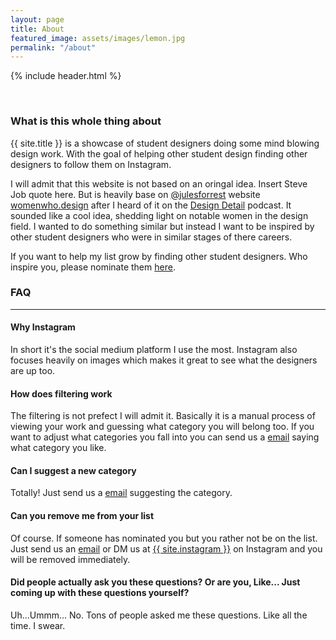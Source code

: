 ```yaml
---
layout: page
title: About
featured_image: assets/images/lemon.jpg
permalink: "/about"
---
```

{% include header.html %}

<br>

### What is this whole thing about
{{ site.title }} is a showcase of student designers doing some mind blowing design work. With the goal of helping other student design finding other designers to follow them on Instagram.

I will admit that this website is not based on an oringal idea. Insert Steve Job quote here. But is heavily base on [@julesforrest](https://twitter.com/julesforrest) website [womenwho.design](https://womenwho.design/) after I heard of it on the [Design Detail](https://spec.fm/podcasts/design-details) podcast. It sounded like a cool idea, shedding light on notable women in the design field. I wanted to do something similar but instead I want to be inspired by other student designers who were in similar stages of there careers.

If you want to help my list grow by finding other student designers. Who inspire you, please nominate them [here]({{site.baseurl}}/nominate.html).

### FAQ
---

#### Why Instagram

In short it's the social medium platform I use the most. Instagram also focuses heavily on images which makes it great to see what the designers are up too.

#### How does filtering work

The filtering is not prefect I will admit it. Basically it is a manual process of viewing your work and guessing what category you will belong too. If you want to adjust what categories you fall into you can send us a [email]({{site.baseurl}}/contact.html) saying what category you like.

#### Can I suggest a new category

Totally! Just send us a [email]({{site.baseurl}}/contact.html) suggesting the category.

#### Can you remove me from your list

Of course. If someone has nominated you but you rather not be on the list. Just send us an [email]({{site.baseurl}}/contact.html) or DM us at [{{ site.instagram }}](https://www.instagram.com/{{site.instagram}}) on Instagram and you will be removed immediately.

#### Did people actually ask you these questions? Or are you, Like... Just coming up with these questions yourself?

Uh...Ummm... No. Tons of people asked me these questions. Like all the time. I swear.

<br/>
